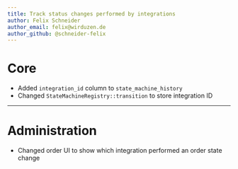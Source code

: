 ```yaml
---
title: Track status changes performed by integrations
author: Felix Schneider
author_email: felix@wirduzen.de
author_github: @schneider-felix
---
```

# Core
* Added `integration_id` column to `state_machine_history`
* Changed `StateMachineRegistry::transition` to store integration ID
___
# Administration
* Changed order UI to show which integration performed an order state change
